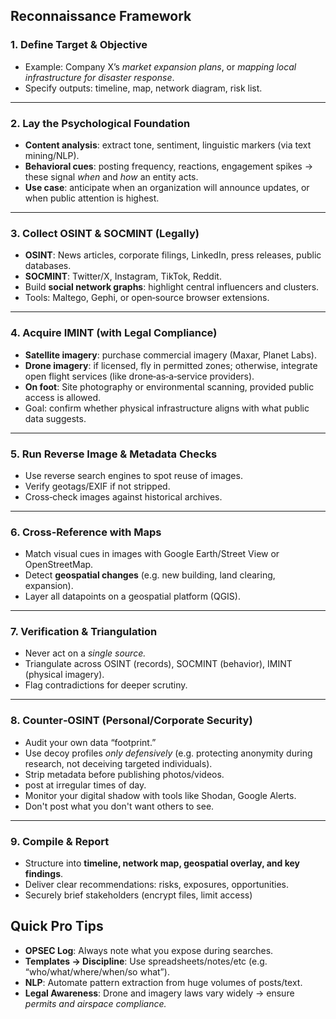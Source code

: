 ## Reconnaissance Framework

### 1. **Define Target & Objective**  
   - Example: Company X’s *market expansion plans*, or *mapping local infrastructure for disaster response*.  
   - Specify outputs: timeline, map, network diagram, risk list.

***

### 2. **Lay the Psychological Foundation**  
   - **Content analysis**: extract tone, sentiment, linguistic markers (via text mining/NLP).  
   - **Behavioral cues**: posting frequency, reactions, engagement spikes → these signal *when* and *how* an entity acts.  
   - **Use case**: anticipate when an organization will announce updates, or when public attention is highest.

***

### 3. **Collect OSINT & SOCMINT (Legally)**  
   - **OSINT**: News articles, corporate filings, LinkedIn, press releases, public databases.  
   - **SOCMINT**: Twitter/X, Instagram, TikTok, Reddit.  
   - Build **social network graphs**: highlight central influencers and clusters.  
   - Tools: Maltego, Gephi, or open‑source browser extensions.

***

### 4. **Acquire IMINT (with Legal Compliance)**  
   - **Satellite imagery**: purchase commercial imagery (Maxar, Planet Labs).  
   - **Drone imagery**: if licensed, fly in permitted zones; otherwise, integrate open flight services (like drone‑as‑a‑service providers).  
   - **On foot**: Site photography or environmental scanning, provided public access is allowed.  
   - Goal: confirm whether physical infrastructure aligns with what public data suggests.

***

### 5. **Run Reverse Image & Metadata Checks**  
   - Use reverse search engines to spot reuse of images.  
   - Verify geotags/EXIF if not stripped.  
   - Cross‑check images against historical archives.

***

### 6. **Cross‑Reference with Maps**  
   - Match visual cues in images with Google Earth/Street View or OpenStreetMap.  
   - Detect **geospatial changes** (e.g. new building, land clearing, expansion).  
   - Layer all datapoints on a geospatial platform (QGIS).

***

### 7. **Verification & Triangulation**  
   - Never act on a *single source.*  
   - Triangulate across OSINT (records), SOCMINT (behavior), IMINT (physical imagery).  
   - Flag contradictions for deeper scrutiny.

***

### 8. **Counter‑OSINT (Personal/Corporate Security)**  
   - Audit your own data “footprint.”  
   - Use decoy profiles *only defensively* (e.g. protecting anonymity during research, not deceiving targeted individuals).  
   - Strip metadata before publishing photos/videos.
   - post at irregular times of day.  
   - Monitor your digital shadow with tools like Shodan, Google Alerts.
   - Don't post what you don't want others to see.

***

### 9. **Compile & Report**  
   - Structure into **timeline, network map, geospatial overlay, and key findings**.  
   - Deliver clear recommendations: risks, exposures, opportunities.  
   - Securely brief stakeholders (encrypt files, limit access)

## Quick Pro Tips
- **OPSEC Log**: Always note what you expose during searches.  
- **Templates → Discipline**: Use spreadsheets/notes/etc (e.g. “who/what/where/when/so what”).  
- **NLP**: Automate pattern extraction from huge volumes of posts/text.  
- **Legal Awareness**: Drone and imagery laws vary widely → ensure *permits and airspace compliance.*
